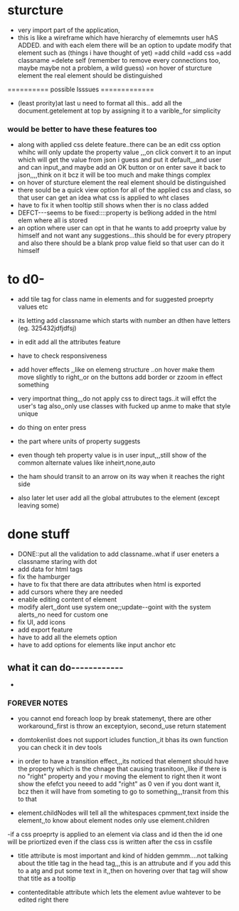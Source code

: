 # sturcture
- very import part of the application,
- this is like a wireframe which have hierarchy of elememnts user hAS ADDED.
and with each elem there will be an option to update modify that element such as (things i have thought of yet)
=add child
=add css
=add classname
=delete self (remember to remove every connections too, maybe maybe not a problem, a wild guess)
=on hover of sturcture element the real element should be distinguished


========== possible Isssues =============
- (least prority)at last u need to format all this.. add all the document.getelement at top by assigning it to a varible,,for simplicity



### would be better to have these features too
- along with applied css delete feature..there can be an edit css option whihc will only update the property value ,,,on click convert it to an input which will get the value from json i guess and put it default,,,and user and can input,,and maybe add an OK button or on enter save it back to json,,,,think on it bcz it will be too much and make things complex
- on hover of sturcture element the real element should be distinguished
- there sould be a quick view option for all of the applied css and class, so that user can get an idea what css is applied to wht clases
- have to fix it when tooltip still shows when ther is no class added
- DEFCT---seems to be fixed::::property is be9iong added in the html elem where all is stored
- an option where user can opt in that he wants to add proeprty value by himself and not want any suggestions...this should be for every ptropery and also there should be a blank prop value field so that user can do it himself
   

# to d0-
- add tile tag for class name in elements and for suggested proeprty values etc
- its letting add classname which starts with number an dthen have letters (eg. 325432jdfjdfsj)
- in edit add all the attributes feature 

- have to check responsiveness
- add hover effects ,,like on elemeng structure ..on hover make them move slightly to right,,or on the buttons add border or zzoom in effect something
- very importnat thing,,,do not apply css to direct tags..it will effct the user's tag also,,only use classes with fucked up anme to make that style unique
- do thing on enter press
- the part where units of property suggests
- even though teh property value is in user input,,,still show of the common alternate values like inheirt,none,auto
- the ham should transit to an arrow  on its way when it reaches the right side 
- also later let user add all the global attrubutes to the element (except leaving some)


# done stuff
- DONE::put all the validation to add classname..what if user eneters a classname staring with dot
- add data for html tags
- fix the hamburger 
- have to fix that there are data attributes when html is exported
- add cursors where they are needed
- enable editing content of element
- modify alert,,dont use system one;;update--goint with the system alerts,,no need for custom one
- fix UI, add icons 
- add export feature
- have to add all the elemets option
- have to add options for elements like input anchor etc



## what it can do------------
- 







### FOREVER NOTES
- you cannot end foreach loop by break statemenyt, there are other workaround,,first is throw an exceptyion, second,,use return statement

- domtokenlist does not support icludes function,,it bhas its own function you can check it in dev tools

- in order to have a transition effect,,,its noticed that element should have the property which is the chnage that causing trasnitoon,,like if there is no "right" property and you r moving the element to right then it wont show the efefct you neeed to add "right" as 0 ven if you dont want it, bcz then it will have from someting to go to something,,,transit from this to that

- element.childNodes will tell all the whitespaces cpmment,text inside the element,,to know about element nodes only use element.children

-if a css proeprty is applied to an element via class and id then the id one will be priortized even if the class css is written after the css in cssfile

- title attribute is most important and kind of hidden gemmm....not talking about the title tag in the head tag,,,this is an attrubute and if you add this to a atg and put some text in it,,then on hovering over that tag will show that title as a tooltip

- contenteditable attribute which lets the element avlue wahtever to be edited right there